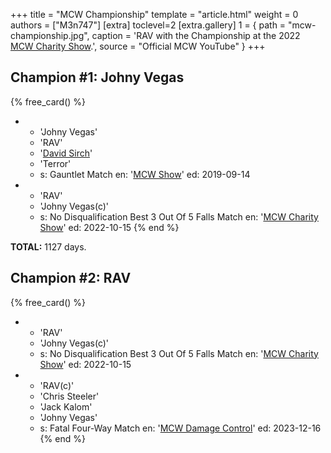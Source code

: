 +++
title = "MCW Championship"
template = "article.html"
weight = 0
authors = ["M3n747"]
[extra]
toclevel=2
[extra.gallery]
1 = { path = "mcw-championship.jpg", caption = 'RAV with the Championship at the 2022 [MCW Charity Show](@/e/mcw/2022-10-15-mcw-charity-show.md).', source = "Official MCW YouTube" }
+++

## Champion #1: Johny Vegas

{% free_card() %}
- - 'Johny Vegas'
  - 'RAV'
  - '[David Sirch](@/w/sinister.md)'
  - 'Terror'
  - s: Gauntlet Match
    en: '[MCW Show](@/e/mcw/2019-09-14-mcw-show-3.md)'
    ed: 2019-09-14
- - 'RAV'
  - 'Johny Vegas(c)'
  - s: No Disqualification Best 3 Out Of 5 Falls Match
    en: '[MCW Charity Show](@/e/mcw/2022-10-15-mcw-charity-show.md)'
    ed: 2022-10-15
{% end %}

**TOTAL:** 1127 days.

## Champion #2: RAV

{% free_card() %}
- - 'RAV'
  - 'Johny Vegas(c)'
  - s: No Disqualification Best 3 Out Of 5 Falls Match
    en: '[MCW Charity Show](@/e/mcw/2022-10-15-mcw-charity-show.md)'
    ed: 2022-10-15
- - 'RAV(c)'
  - 'Chris Steeler'
  - 'Jack Kalom'
  - 'Johny Vegas'
  - s: Fatal Four-Way Match
    en: '[MCW Damage Control](@/e/mcw/2023-12-16-mcw-damage-control.md)'
    ed: 2023-12-16
{% end %}

